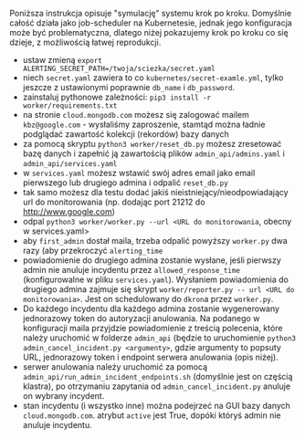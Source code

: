 
Poniższa instrukcja opisuje "symulację" systemu krok po kroku.
Domyślnie całość działa jako job-scheduler na Kubernetesie, jednak jego konfiguracja może być problematyczna, dlatego niżej pokazujemy krok po kroku co się dzieje, z możliwością łatwej reprodukcji.


* ustaw zmieną `export ALERTING_SECRET_PATH=/twoja/sciezka/secret.yaml`
* niech `secret.yaml` zawiera to co `kubernetes/secret-examle.yml`, tylko jeszcze z ustawionymi poprawnie `db_name` i `db_password`.
* zainstaluj pythonowe zależności: `pip3 install -r worker/requirements.txt`
* na stronie `cloud.mongodb.com` możesz się zalogować mailem `kbz@google.com` - wysłaliśmy zaproszenie, stamtąd można ładnie podglądać zawartość kolekcji (rekordów) bazy danych
* za pomocą skryptu `python3 worker/reset_db.py` możesz zresetować bazę danych i zapełnić ją zawartością plików `admin_api/admins.yaml` i `admin_api/services.yaml`
* w `services.yaml` możesz wstawić swój adres email jako email pierwszego lub drugiego admina i odpalić `reset_db.py`
* tak samo możesz dla testu dodać jakiś nieistniejący/nieodpowiadający url do monitorowania (np. dodając port 21212 do http://www.google.com)
* odpal `python3 worker/worker.py --url <URL do monitorowania`, obecny w services.yaml>
* aby `first_admin` dostał maila, trzeba odpalić powyższy `worker.py` dwa razy (aby przekroczyć `alerting_time`
* powiadomienie do drugiego admina zostanie wysłane, jeśli pierwszy admin nie anuluje incydentu przez `allowed_response_time` (konfigurowalne w pliku `services.yaml`). Wysłaniem powiadomienia do drugiego admina zajmuje się skrypt `worker/reporter.py -- url <URL do monitorowania>`. Jest on schedulowany do `dkron`a przez `worker.py`.
* Do każdego incydentu dla każdego admina zostanie wygenerowany jednorazowy token do autoryzacji anulowania. Na podanego w konfiguracji maila przyjdzie powiadomienie z treścią polecenia, które należy uruchomić w folderze `admin_api` (będzie to uruchomienie `python3 admin_cancel_incident.py <argumenty>`, gdzie argumenty to popsuty URL, jednorazowy token i endpoint serwera anulowania (opis niżej).
* serwer anulowania należy uruchomić za pomocą `admin_api/run_admin_incident_endpoints.sh` (domyślnie jest on częścią klastra), po otrzymaniu zapytania od `admin_cancel_incident.py` anuluje on wybrany incydent.
* stan incydentu (i wszystko inne) można podejrzeć na GUI bazy danych `cloud.mongodb.com`. atrybut `active` jest True, dopóki któryś admin nie anuluje incydentu.

